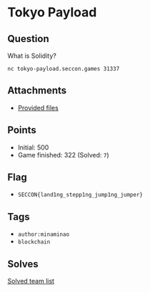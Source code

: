 # Tokyo Payload
## Question
What is Solidity?

```
nc tokyo-payload.seccon.games 31337
```


## Attachments
- [Provided files](files/)

## Points
- Initial: 500
- Game finished: 322 (Solved: `7`)

## Flag
- `SECCON{land1ng_stepp1ng_jump1ng_jumper}`

## Tags
- `author:minaminao`
- `blockchain`

## Solves
[Solved team list](./solves.md)